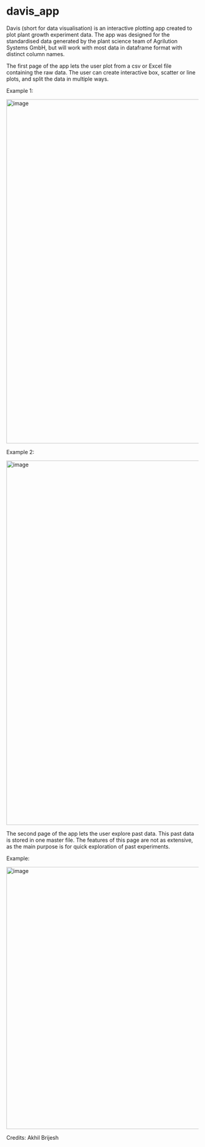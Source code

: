 # davis_app
Davis (short for data visualisation) is an interactive plotting app created to plot plant growth experiment data. 
The app was designed for the standardised data generated by the plant science team of Agrilution Systems GmbH, but will work with most data in dataframe format with distinct column names. 

The first page of the app lets the user plot from a csv or Excel file containing the raw data. The user can create interactive box, scatter or line plots, and split the data in multiple ways. 

Example 1:

<img width="902" alt="image" src="https://user-images.githubusercontent.com/50981903/221837278-5d15e9da-4be2-444e-b6e3-19ecf35b319d.png">

Example 2: 

<img width="955" alt="image" src="https://user-images.githubusercontent.com/50981903/221837586-45ad3fad-adfb-48e6-928c-6a7481d28857.png">

The second page of the app lets the user explore past data. This past data is stored in one master file. The features of this page are not as extensive, as the main purpose is for quick exploration of past experiments. 

Example: 

<img width="687" alt="image" src="https://user-images.githubusercontent.com/50981903/221838208-49d5354b-7811-4033-8366-497360bbc742.png">

Credits:
Akhil Brijesh
